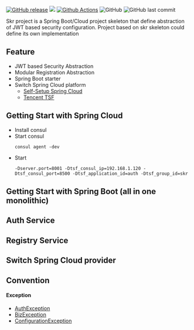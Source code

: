[![GitHub release](https://img.shields.io/github/release/hank-cp/skr.svg)](https://github.com/hank-cp/skr/releases)
[![](https://jitpack.io/v/hank-cp/skr.svg)](https://jitpack.io/#hank-cp/skr)
[![Github Actions](https://github.com/hank-cp/skr/workflows/Java%20CI/badge.svg)](https://github.com/hank-cp/skr/actions)
![GitHub](https://img.shields.io/github/license/hank-cp/skr.svg)
![GitHub last commit](https://img.shields.io/github/last-commit/hank-cp/skr.svg)

Skr project is a Spring Boot/Cloud project skeleton that define abstraction 
of JWT based security configuration.
Project based on skr skeleton could define its own implementation 

## Feature
* JWT based Security Abstraction
* Modular Registration Abstraction
* Spring Boot starter 
* Switch Spring Cloud platform
    * [Self-Setup Spring Cloud](https://spring.io/projects/spring-cloud)
    * [Tencent TSF](https://cloud.tencent.com/product/tsf)

## Getting Start with Spring Cloud
* Install consul
* Start consul 
    ```
    consul agent -dev
    ```
* Start 
    ```
    -Dserver.port=8001 -Dtsf_consul_ip=192.168.1.120 -Dtsf_consul_port=8500 -Dtsf_application_id=auth -Dtsf_group_id=skr
    ```

## Getting Start with Spring Boot (all in one monolithic)

## Auth Service

## Registry Service

## Switch Spring Cloud provider

## Convention

#### Exception
* [AuthException](skr-common/src/main/java/org/skr/common/exception/AuthException.java)
* [BizException](skr-common/src/main/java/org/skr/common/exception/BizException.java)
* [ConfigurationException](skr-common/src/main/java/org/skr/common/exception/ConfException.java)

<!--
## Reference
* [Spring Cloud Feign](https://cloud.spring.io/spring-cloud-netflix/multi/multi_spring-cloud-feign.html)
* [lombok](https://projectlombok.org/features/all)
* [memcached](https://github.com/memcached/memcached/wiki/Commands)
* [GraphQL Java](https://www.graphql-java.com/documentation/master/)
* [Tencent Cloud TSF](https://cloud.tencent.com/document/product/649)
-->